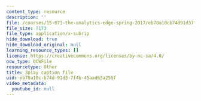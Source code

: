 ```yaml
---
content_type: resource
description: ''
file: /courses/15-071-the-analytics-edge-spring-2017/eb70a10cb74d91d37f4b45aad63a256f_zasCvIWLyRA.srt
file_size: 7173
file_type: application/x-subrip
hide_download: true
hide_download_original: null
learning_resource_types: []
license: https://creativecommons.org/licenses/by-nc-sa/4.0/
ocw_type: OCWFile
resourcetype: Other
title: 3play caption file
uid: eb70a10c-b74d-91d3-7f4b-45aad63a256f
video_metadata:
  youtube_id: null
---
```

